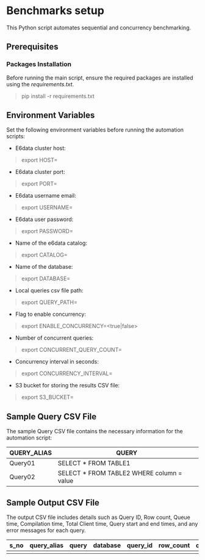 # Benchmarks setup

This Python script automates sequential and concurrency benchmarking.

## Prerequisites
### Packages Installation

Before running the main script, ensure the required packages are installed using the *requirements.txt*.

> pip install -r requirements.txt

## Environment Variables
Set the following environment variables before running the automation scripts:

* E6data cluster host:
> export HOST=<e6-cluster>

* E6data cluster port:
> export PORT=<e6-port>

* E6data username email:
> export USERNAME=<e6data-user-email>
 
* E6data user password:
> export PASSWORD=<e6data-user-token>

* Name of the e6data catalog:
> export CATALOG=<e6data-catalog-name>

* Name of the database:
> export DATABASE=<database-name>

* Local queries csv file path:
> export QUERY_PATH=<local-queries-path>

* Flag to enable concurrency:
> export ENABLE_CONCURRENCY=<true|false>

* Number of concurrent queries:
> export CONCURRENT_QUERY_COUNT=<number-of-concurrent-queries>

* Concurrency interval in seconds:
> export CONCURRENCY_INTERVAL=<number-of-concurrent-interval-seconds>

* S3 bucket for storing the results CSV file:
> export S3_BUCKET=<s3-bucket-name>

## Sample Query CSV File
The sample Query CSV file contains the necessary information for the automation script:

| QUERY_ALIAS | QUERY                                     |
|-------------|-------------------------------------------|
| Query01     | SELECT * FROM TABLE1                      |
| Query02     | SELECT * FROM TABLE2 WHERE column = value |


## Sample Output CSV File
The output CSV file includes details such as Query ID, Row count, Queue time, Compilation time, Total Client time, Query start and end times, and any error messages for each query.

| s_no | query_alias | query | database | query_id | row_count | queue_time | compilation_time | execution_time | client_calculated_time | query_status | start_time | end_time | err_msg |
|------|-------------|-------|----------|----------|-----------|------------|------------------|----------------|------------------------|--------------|------------|----------|---------|
|      |             |       |          |          |           |            |                  |                |                        |              |            |          |         |       |

